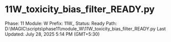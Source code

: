 # 11W_toxicity_bias_filter_READY.py

Phase: 11
Module: W
Prefix: 11W_
Status: Ready
Path: D:\MAGIC\scripts\phase11\module_W\11W_toxicity_bias_filter_READY.py
Last Updated: July 28, 2025 5:14 PM (GMT+5:30)